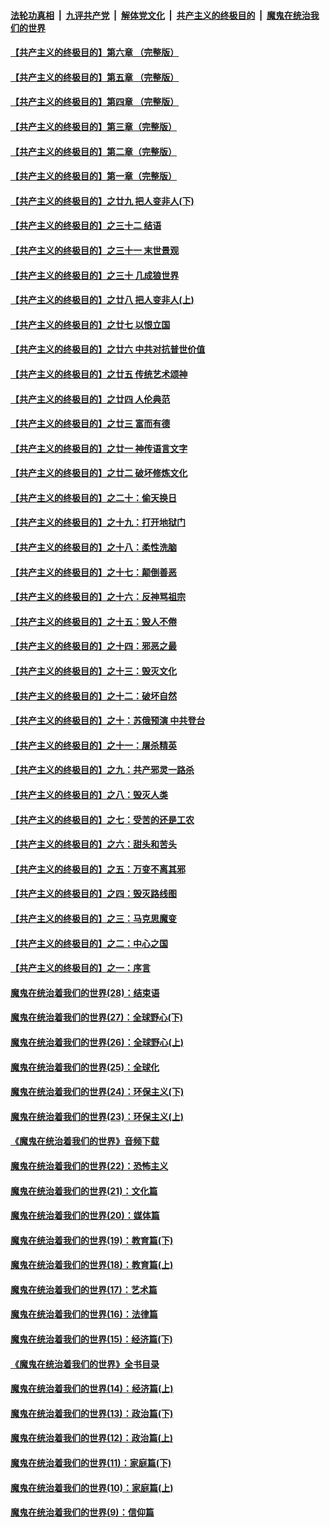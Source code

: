 ####  [法轮功真相](../../../../basic/blob/master/README.md?t=11280513) &nbsp;|&nbsp; [九评共产党](../../../../9ping.md/blob/master/README.md?t=11280513) &nbsp;|&nbsp; [解体党文化](../../../../jtdwh.md/blob/master/README.md?t=11280513)  &nbsp;|&nbsp; [共产主义的终极目的](../../../../gczydzjmd.md/blob/master/README.md?t=11280513) &nbsp;|&nbsp; [魔鬼在统治我们的世界](../../../../mgztzwmdsj.md/blob/master/README.md?t=11280513) 

#### [【共产主义的终极目的】第六章 （完整版）](../pages/nsc422/n11428913.md?t=11280513) 

#### [【共产主义的终极目的】第五章 （完整版）](../pages/nsc422/n11428912.md?t=11280513) 

#### [【共产主义的终极目的】第四章 （完整版）](../pages/nsc422/n11428907.md?t=11280513) 

#### [【共产主义的终极目的】第三章（完整版）](../pages/nsc422/n11428848.md?t=11280513) 

#### [【共产主义的终极目的】第二章（完整版）](../pages/nsc422/n11428831.md?t=11280513) 

#### [【共产主义的终极目的】第一章（完整版）](../pages/nsc422/n11417651.md?t=11280513) 

#### [【共产主义的终极目的】之廿九 把人变非人(下)](../pages/nsc422/n11344140.md?t=11280513) 

#### [【共产主义的终极目的】之三十二 结语](../pages/nsc422/n11360535.md?t=11280513) 

#### [【共产主义的终极目的】之三十一 末世景观](../pages/nsc422/n11351129.md?t=11280513) 

#### [【共产主义的终极目的】之三十 几成狼世界](../pages/nsc422/n11348280.md?t=11280513) 

#### [【共产主义的终极目的】之廿八 把人变非人(上)](../pages/nsc422/n11340492.md?t=11280513) 

#### [【共产主义的终极目的】之廿七 以恨立国](../pages/nsc422/n11336944.md?t=11280513) 

#### [【共产主义的终极目的】之廿六 中共对抗普世价值](../pages/nsc422/n11324785.md?t=11280513) 

#### [【共产主义的终极目的】之廿五 传统艺术颂神](../pages/nsc422/n11296396.md?t=11280513) 

#### [【共产主义的终极目的】之廿四 人伦典范](../pages/nsc422/n11296397.md?t=11280513) 

#### [【共产主义的终极目的】之廿三 富而有德](../pages/nsc422/n11283598.md?t=11280513) 

#### [【共产主义的终极目的】之廿一 神传语言文字](../pages/nsc422/n11263265.md?t=11280513) 

#### [【共产主义的终极目的】之廿二 破坏修炼文化](../pages/nsc422/n11245728.md?t=11280513) 

#### [【共产主义的终极目的】之二十：偷天换日](../pages/nsc422/n11238846.md?t=11280513) 

#### [【共产主义的终极目的】之十九：打开地狱门](../pages/nsc422/n11206376.md?t=11280513) 

#### [【共产主义的终极目的】之十八：柔性洗脑](../pages/nsc422/n11199994.md?t=11280513) 

#### [【共产主义的终极目的】之十七：颠倒善恶](../pages/nsc422/n11179782.md?t=11280513) 

#### [【共产主义的终极目的】之十六：反神骂祖宗](../pages/nsc422/n11166798.md?t=11280513) 

#### [【共产主义的终极目的】之十五：毁人不倦](../pages/nsc422/n11166792.md?t=11280513) 

#### [【共产主义的终极目的】之十四：邪恶之最](../pages/nsc422/n11150249.md?t=11280513) 

#### [【共产主义的终极目的】之十三：毁灭文化](../pages/nsc422/n11135227.md?t=11280513) 

#### [【共产主义的终极目的】之十二：破坏自然](../pages/nsc422/n11135214.md?t=11280513) 

#### [【共产主义的终极目的】之十：苏俄预演 中共登台](../pages/nsc422/n11118424.md?t=11280513) 

#### [【共产主义的终极目的】之十一：屠杀精英](../pages/nsc422/n11118442.md?t=11280513) 

#### [【共产主义的终极目的】之九：共产邪灵一路杀](../pages/nsc422/n11114139.md?t=11280513) 

#### [【共产主义的终极目的】之八：毁灭人类](../pages/nsc422/n11108503.md?t=11280513) 

#### [【共产主义的终极目的】之七：受苦的还是工农](../pages/nsc422/n11101809.md?t=11280513) 

#### [【共产主义的终极目的】之六：甜头和苦头](../pages/nsc422/n11096971.md?t=11280513) 

#### [【共产主义的终极目的】之五：万变不离其邪](../pages/nsc422/n11091285.md?t=11280513) 

#### [【共产主义的终极目的】之四：毁灭路线图](../pages/nsc422/n11086284.md?t=11280513) 

#### [【共产主义的终极目的】之三：马克思魔变](../pages/nsc422/n11061941.md?t=11280513) 

#### [【共产主义的终极目的】之二：中心之国](../pages/nsc422/n11047728.md?t=11280513) 

#### [【共产主义的终极目的】之一：序言](../pages/nsc422/n11086077.md?t=11280513) 

#### [魔鬼在统治着我们的世界(28)：结束语](../pages/nsc422/n10936246.md?t=11280513) 

#### [魔鬼在统治着我们的世界(27)：全球野心(下)](../pages/nsc422/n10928319.md?t=11280513) 

#### [魔鬼在统治着我们的世界(26)：全球野心(上)](../pages/nsc422/n10900318.md?t=11280513) 

#### [魔鬼在统治着我们的世界(25)：全球化](../pages/nsc422/n10788205.md?t=11280513) 

#### [魔鬼在统治着我们的世界(24)：环保主义(下)](../pages/nsc422/n10695307.md?t=11280513) 

#### [魔鬼在统治着我们的世界(23)：环保主义(上)](../pages/nsc422/n10688613.md?t=11280513) 

#### [《魔鬼在统治着我们的世界》音频下载](../pages/nsc422/n10635553.md?t=11280513) 

#### [魔鬼在统治着我们的世界(22)：恐怖主义](../pages/nsc422/n10614727.md?t=11280513) 

#### [魔鬼在统治着我们的世界(21)：文化篇](../pages/nsc422/n10597706.md?t=11280513) 

#### [魔鬼在统治着我们的世界(20)：媒体篇](../pages/nsc422/n10586579.md?t=11280513) 

#### [魔鬼在统治着我们的世界(19)：教育篇(下)](../pages/nsc422/n10564808.md?t=11280513) 

#### [魔鬼在统治着我们的世界(18)：教育篇(上)](../pages/nsc422/n10526970.md?t=11280513) 

#### [魔鬼在统治着我们的世界(17)：艺术篇](../pages/nsc422/n10499093.md?t=11280513) 

#### [魔鬼在统治着我们的世界(16)：法律篇](../pages/nsc422/n10485969.md?t=11280513) 

#### [魔鬼在统治着我们的世界(15)：经济篇(下)](../pages/nsc422/n10469975.md?t=11280513) 

#### [《魔鬼在统治着我们的世界》全书目录](../pages/nsc422/n10464261.md?t=11280513) 

#### [魔鬼在统治着我们的世界(14)：经济篇(上)](../pages/nsc422/n10457370.md?t=11280513) 

#### [魔鬼在统治着我们的世界(13)：政治篇(下)](../pages/nsc422/n10448270.md?t=11280513) 

#### [魔鬼在统治着我们的世界(12)：政治篇(上)](../pages/nsc422/n10444576.md?t=11280513) 

#### [魔鬼在统治着我们的世界(11)：家庭篇(下)](../pages/nsc422/n10440961.md?t=11280513) 

#### [魔鬼在统治着我们的世界(10)：家庭篇(上)](../pages/nsc422/n10435448.md?t=11280513) 

#### [魔鬼在统治着我们的世界(9)：信仰篇](../pages/nsc422/n10432159.md?t=11280513) 

